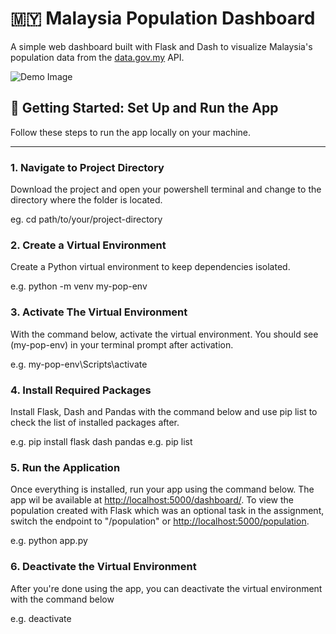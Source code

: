 # 🇲🇾 Malaysia Population Dashboard

A simple web dashboard built with Flask and Dash to visualize Malaysia's population data from the [data.gov.my](https://api.data.gov.my/data-catalogue?id=population_malaysia) API.

![Demo Image](https://i.imgur.com/hoNgKpK.png)

## 🚀 Getting Started: Set Up and Run the App

Follow these steps to run the app locally on your machine.

---

### 1. Navigate to Project Directory

Download the project and open your powershell terminal and change to the directory where the folder is located.

eg. cd path/to/your/project-directory

### 2. Create a Virtual Environment

Create a Python virtual environment to keep dependencies isolated.

e.g. python -m venv my-pop-env

### 3. Activate The Virtual Environment

With the command below, activate the virtual environment. You should see (my-pop-env) in your terminal prompt after activation.

e.g. my-pop-env\Scripts\activate

### 4. Install Required Packages

Install Flask, Dash and Pandas with the command below and use pip list to check the list of installed packages after.

e.g. pip install flask dash pandas
e.g. pip list

### 5. Run the Application

Once everything is installed, run your app using the command below. The app wil be available at [http://localhost:5000/dashboard/](http://localhost:5000/dashboard/).
To view the population created with Flask which was an optional task in the assignment, switch the endpoint to "/population" or [http://localhost:5000/population](http://localhost:5000/population).

e.g. python app.py

### 6. Deactivate the Virtual Environment

After you're done using the app, you can deactivate the virtual environment with the command below

e.g. deactivate

